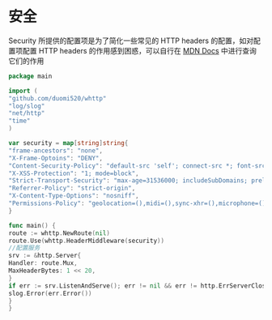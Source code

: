 # 安全

Security 所提供的配置项是为了简化一些常见的 HTTP headers 的配置，如对配置项配置 HTTP headers 的作用感到困惑，可以自行在 [MDN Docs](https://developer.mozilla.org/en-US/docs/Web/HTTP/Headers) 中进行查询它们的作用

```go
package main

import (
"github.com/duomi520/whttp"
"log/slog"
"net/http"
"time"
)

var security = map[string]string{
"frame-ancestors": "none",
"X-Frame-Optoins": "DENY",
"Content-Security-Policy": "default-src 'self'; connect-src *; font-src *; script-src-elem * 'unsafe-inline'; img-src * data:; style-src * 'unsafe-inline';",
"X-XSS-Protection": "1; mode=block",
"Strict-Transport-Security": "max-age=31536000; includeSubDomains; preload",
"Referrer-Policy": "strict-origin",
"X-Content-Type-Options": "nosniff",
"Permissions-Policy": "geolocation=(),midi=(),sync-xhr=(),microphone=(),camera=(),magnetometer=(),gyroscope=(),fullscreen=(self),payment=()",
}

func main() {
route := whttp.NewRoute(nil)
route.Use(whttp.HeaderMiddleware(security))
//配置服务
srv := &http.Server{
Handler: route.Mux,
MaxHeaderBytes: 1 << 20,
}
if err := srv.ListenAndServe(); err != nil && err != http.ErrServerClosed {
slog.Error(err.Error())
}
}
```
